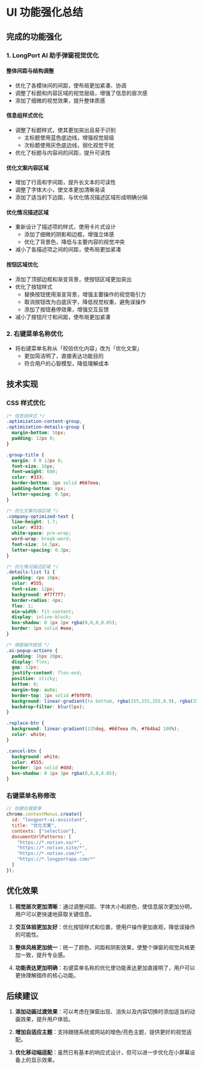 # UI 功能强化总结

## 完成的功能强化

### 1. LongPort AI 助手弹窗视觉优化

#### 整体间距与结构调整
- 优化了各模块间的间距，使布局更加紧凑、协调
- 调整了标题和内容区域的视觉层级，增强了信息的层次感
- 添加了细微的视觉效果，提升整体质感

#### 信息组样式优化
- 调整了标题样式，使其更加突出且易于识别
  - 主标题使用蓝色底边线，增强视觉层级
  - 次标题使用灰色底边线，弱化视觉干扰
- 优化了标题与内容间的间距，提升可读性

#### 优化文案内容区域
- 增加了行高和字间距，提升长文本的可读性
- 调整了字体大小，使文本更加清晰易读
- 添加了适当的下边距，与优化情况描述区域形成明确分隔

#### 优化情况描述区域
- 重新设计了描述项的样式，使用卡片式设计
  - 添加了细微的阴影和边框，增强立体感
  - 优化了背景色，降低与主要内容的视觉冲突
- 减小了各描述项之间的间距，使布局更加紧凑

#### 按钮区域优化
- 添加了顶部边框和渐变背景，使按钮区域更加突出
- 优化了按钮样式
  - 替换按钮使用渐变背景，增强主要操作的视觉吸引力
  - 取消按钮改为白底灰字，降低视觉权重，避免误操作
  - 添加了按钮悬停效果，增强交互反馈
- 减小了按钮尺寸和间距，使布局更加紧凑

### 2. 右键菜单名称优化

- 将右键菜单名称从「校验优化内容」改为「优化文案」
  - 更加简洁明了，直接表达功能目的
  - 符合用户的心智模型，降低理解成本

## 技术实现

### CSS 样式优化

```css
/* 信息组样式 */
.optimization-content-group,
.optimization-details-group {
  margin-bottom: 16px;
  padding: 12px 0;
}

.group-title {
  margin: 0 0 12px 0;
  font-size: 16px;
  font-weight: 600;
  color: #333;
  border-bottom: 2px solid #667eea;
  padding-bottom: 8px;
  letter-spacing: 0.5px;
}

/* 优化文案内容区域 */
.company-optimized-text {
  line-height: 1.7;
  color: #333;
  white-space: pre-wrap;
  word-wrap: break-word;
  font-size: 14.5px;
  letter-spacing: 0.3px;
}

/* 优化情况描述区域 */
.details-list li {
  padding: 4px 10px;
  color: #555;
  font-size: 12px;
  background: #f7f7f7;
  border-radius: 4px;
  flex: 1;
  min-width: fit-content;
  display: inline-block;
  box-shadow: 0 1px 2px rgba(0,0,0,0.05);
  border: 1px solid #eee;
}

/* 弹窗操作按钮 */
.ai-popup-actions {
  padding: 16px 20px;
  display: flex;
  gap: 12px;
  justify-content: flex-end;
  position: sticky;
  bottom: 0;
  margin-top: auto;
  border-top: 1px solid #f0f0f0;
  background: linear-gradient(to bottom, rgba(255,255,255,0.9), rgba(255,255,255,1));
  backdrop-filter: blur(5px);
}

.replace-btn {
  background: linear-gradient(135deg, #667eea 0%, #764ba2 100%);
  color: white;
}

.cancel-btn {
  background: white;
  color: #555;
  border: 1px solid #ddd;
  box-shadow: 0 1px 3px rgba(0,0,0,0.05);
}
```

### 右键菜单名称修改

```javascript
// 创建右键菜单
chrome.contextMenus.create({
  id: "longport-ai-assistant",
  title: "优化文案",
  contexts: ["selection"],
  documentUrlPatterns: [
    "https://*.notion.so/*",
    "https://*.notion.site/*",
    "https://*.notion.com/*",
    "https://*.longportapp.com/*"
  ]
});
```

## 优化效果

1. **视觉层次更加清晰**：通过调整间距、字体大小和颜色，使信息层次更加分明，用户可以更快速地获取关键信息。

2. **交互体验更加友好**：优化按钮样式和位置，使用户操作更加直观，降低误操作的可能性。

3. **整体风格更加统一**：统一了颜色、间距和阴影效果，使整个弹窗的视觉风格更加一致，提升专业感。

4. **功能表达更加明确**：右键菜单名称的优化使功能表达更加直接明了，用户可以更快理解插件的核心功能。

## 后续建议

1. **添加动画过渡效果**：可以考虑在弹窗出现、消失以及内容切换时添加适当的动画效果，提升用户体验。

2. **增加自适应主题**：支持跟随系统或网站的暗色/亮色主题，提供更好的视觉适配。

3. **优化移动端适配**：虽然已有基本的响应式设计，但可以进一步优化在小屏幕设备上的显示效果。
